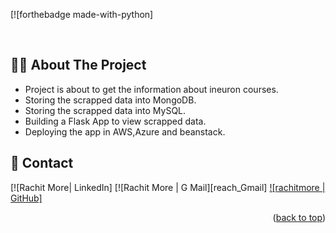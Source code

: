 <div id="top"></div>

[![forthebadge made-with-python]

<!-- PROJECT LOGO -->
<br />
<div align="center">
  <a href="https://github.com/rachitmore">
  </a>

</div>


<!-- ABOUT -->
## 👨‍💻 About The Project
* Project is about to get the information about ineuron courses.
* Storing the scrapped data into MongoDB.
* Storing the scrapped data into MySQL.
* Building a Flask App to view scrapped data.
* Deploying the app in AWS,Azure and beanstack.



<!-- CONTACT -->
## 📌 Contact
[![Rachit More| LinkedIn]
[![Rachit More | G Mail][reach_Gmail]
[![rachitmore | GitHub]][reach_Github]

<p align="right">(<a href="#top">back to top</a>)</p>

<!-- MARKDOWN LINKS  -->

<!-- Tools Used -->
[Visual Studio]: https://code.visualstudio.com/
[postman]: https://www.postman.com/
[git]: https://git-scm.com/
[github]: https://github.com/
[microsoft_azure]: https://azure.microsoft.com/en-in/features/azure-portal/
[python]: https://www.python.org/
[mongodb]: https://www.mongodb.com/
[flask]: https://flask.palletsprojects.com/en/2.1.x/
[BeautifulSoup]:https://www.crummy.com/software/BeautifulSoup

<!--contact-->
[reach_linkedin]: https://linkedin.com/in/rachit-more-30a63418a
[reach_github]: https://github.com/rachitmore
[reach_outlook]: mail_to-rachitmore3@gmail.com
